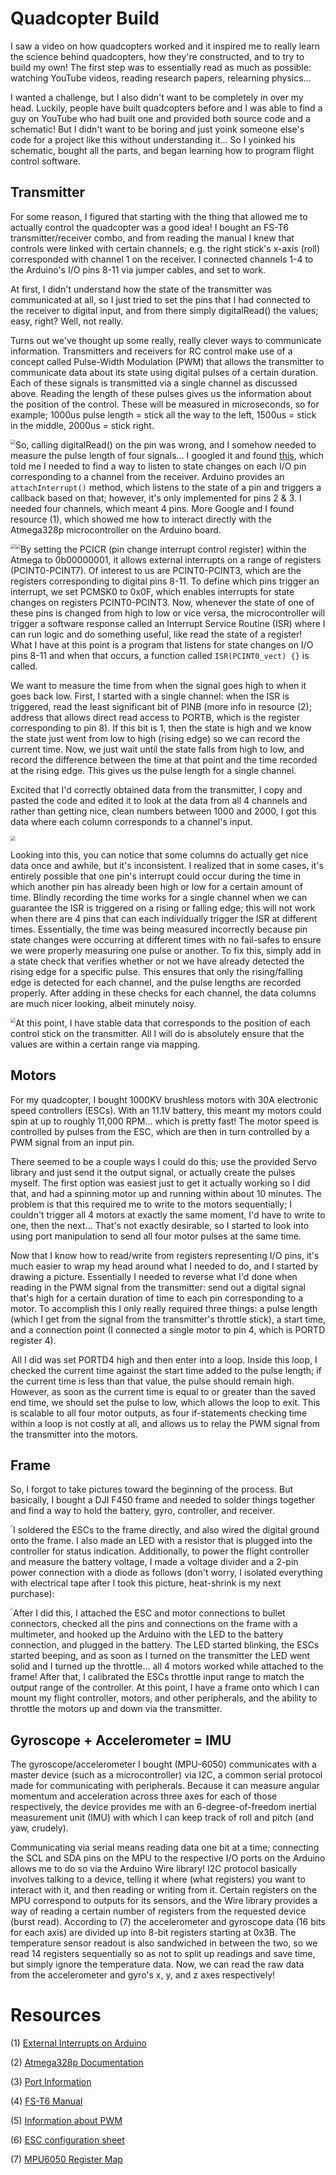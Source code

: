# Quadcopter Build

I saw a video on how quadcopters worked and it inspired me to really learn the science behind quadcopters, how they're constructed, and to try to build my own! The first step was to essentially read as much as possible: watching YouTube videos, reading research papers, relearning physics...

I wanted a challenge, but I also didn't want to be completely in over my head. Luckily, people have built quadcopters before and I was able to find a guy on YouTube who had built one and provided both source code and a schematic! But I didn't want to be boring and just yoink someone else's code for a project like this without understanding it... So I yoinked his schematic, bought all the parts, and began learning how to program flight control software. 

## Transmitter

For some reason, I figured that starting with the thing that allowed me to actually control the quadcopter was a good idea! I bought an FS-T6 transmitter/receiver combo, and from reading the manual I knew that controls were linked with certain channels; e.g. the right stick's x-axis (roll) corresponded with channel 1 on the receiver. I connected channels 1-4 to the Arduino's I/O pins 8-11 via jumper cables, and set to work.

At first, I didn't understand how the state of the transmitter was communicated at all, so I just tried to set the pins that I had connected to the receiver to digital input, and from there simply digitalRead() the values; easy, right? Well, not really. 

Turns out we've thought up some really, really clever ways to communicate information. Transmitters and receivers for RC control make use of a concept called Pulse-Width Modulation (PWM) that allows the transmitter to communicate data about its state using digital pulses of a certain duration. Each of these signals is transmitted via a single channel as discussed above. Reading the length of these pulses gives us the information about the position of the control. These will be measured in microseconds, so for example; 1000us pulse length = stick all the way to the left, 1500us = stick in the middle, 2000us = stick right.

<img src="pictures\PulseDuration.PNG" style="zoom:50%; float:left;" />

So, calling digitalRead() on the pin was wrong, and I somehow needed to measure the pulse length of four signals... I googled it and found [this](https://ryanboland.com/blog/reading-rc-receiver-values), which told me I needed to find a way to listen to state changes on each I/O pin corresponding to a channel from the receiver. Arduino provides an `attachInterrupt()` method, which listens to the state of a pin and triggers a callback based on that; however, it's only implemented for pins 2 & 3. I needed four channels, which meant 4 pins. More Google and I found resource (1), which showed me how to interact directly with the Atmega328p microcontroller on the Arduino board.

<img src="pictures\pcicr.JPG" style="zoom:50%; float:left;" /> 

<img src="pictures\pcmsk0.JPG" style="zoom:50%; float:left;" />

By setting the PCICR (pin change interrupt control register) within the Atmega to 0b00000001, it allows external interrupts on a range of registers (PCINT0-PCINT7). Of interest to us are PCINT0-PCINT3, which are the registers corresponding to digital pins 8-11. To define which pins trigger an interrupt, we set PCMSK0 to 0x0F, which enables interrupts for state changes on registers PCINT0-PCINT3. Now, whenever the state of one of these pins is changed from high to low or vice versa, the microcontroller will trigger a software response called an Interrupt Service Routine (ISR) where I can run logic and do something useful, like read the state of a register! What I have at this point is a program that listens for state changes on I/O pins 8-11 and when that occurs, a function called `ISR(PCINT0_vect) {}` is called.  

We want to measure the time from when the signal goes high to when it goes back low. First, I started with a single channel: when the ISR is triggered, read the least significant bit of PINB (more info in resource (2); address that allows direct read access to PORTB, which is the register corresponding to pin 8). If this bit is 1, then the state is high and we know the state just went from low to high (rising edge) so we can record the current time. Now, we just wait until the state falls from high to low, and record the difference between the time at that point and the time recorded at the rising edge. This gives us the pulse length for a single channel.

Excited that I'd correctly obtained data from the transmitter, I copy and pasted the code and edited it to look at the data from all 4 channels and rather than getting nice, clean numbers between 1000 and 2000, I got this data where each column corresponds to a channel's input. 

 <img src="pictures\unstable.png" style="zoom:50%;" />

Looking into this, you can notice that some columns do actually get nice data once and awhile, but it's inconsistent. I realized that in some cases, it's entirely possible that one pin's interrupt could occur during the time in which another pin has already been high or low for a certain amount of time. Blindly recording the time works for a single channel when we can guarantee the ISR is triggered on a rising or falling edge; this will not work when there are 4 pins that can each individually trigger the ISR at different times. Essentially, the time was being measured incorrectly because pin state changes were occurring at different times with no fail-safes to ensure we were properly measuring one pulse or another. To fix this, simply add in a state check that verifies whether or not we have already detected the rising edge for a specific pulse.  This ensures that only the rising/falling edge is detected for each channel, and the pulse lengths are recorded properly. After adding in these checks for each channel, the data columns are much nicer looking, albeit minutely noisy. 

<img src="pictures\stable.png" style="zoom:50%; float: left" />

At this point, I have stable data that corresponds to the position of each control stick on the transmitter. All I will do is absolutely ensure that the values are within a certain range via mapping.

## Motors

For my quadcopter, I bought 1000KV brushless motors with 30A electronic speed controllers (ESCs). With an 11.1V battery, this meant my motors could spin at up to roughly 11,000 RPM... which is pretty fast! The motor speed is controlled by pulses from the ESC, which are then in turn controlled by a PWM signal from an input pin.

There seemed to be a couple ways I could do this; use the provided Servo library and just send it the output signal, or actually create the pulses myself. The first option was easiest just to get it actually working so I did that, and had a spinning motor up and running within about 10 minutes. The problem is that this required me to write to the motors sequentially; I couldn't trigger all 4 motors at exactly the same moment, I'd have to write to one, then the next... That's not exactly desirable, so I started to look into using port manipulation to send all four motor pulses at the same time.

Now that I know how to read/write from registers representing I/O pins, it's much easier to wrap my head around what I needed to do, and I started by drawing a picture. Essentially I needed to reverse what I'd done when reading in the PWM signal from the transmitter: send out a digital signal that's high for a certain duration of time to each pin corresponding to a motor. To accomplish this I only really required three things: a pulse length (which I get from the signal from the transmitter's throttle stick), a start time, and a connection point (I connected a single motor to pin 4, which is PORTD register 4).

<img src="pictures\motor_pulse.jpg" style="zoom:10%; float: left" />

All I did was set PORTD4 high and then enter into a loop. Inside this loop, I checked the current time against the start time added to the pulse length; if the current time is less than that value, the pulse should remain high. However, as soon as the current time is equal to or greater than the saved end time, we should set the pulse to low, which allows the loop to exit. This is scalable to all four motor outputs, as four if-statements checking time within a loop is not costly at all, and allows us to relay the PWM signal from the transmitter into the motors.

## Frame

So, I forgot to take pictures toward the beginning of the process. But basically, I bought a DJI F450 frame and needed to solder things together and find a way to hold the battery, gyro, controller, and receiver. 

<img src="pictures\frame.jpg" style="zoom: 25%; float: left;" />

I soldered the ESCs to the frame directly, and also wired the digital ground onto the frame. I also made an LED with a resistor that is plugged into the controller for status indication. Additionally, to power the flight controller and measure the battery voltage, I made a voltage divider and a 2-pin power connection with a diode as follows (don't worry, I isolated everything with electrical tape after I took this picture, heat-shrink is my next purchase):

<img src="pictures\power.jpg" style="zoom: 25%; float: left;" />

After I did this, I attached the ESC and motor connections to bullet connectors, checked all the pins and connections on the frame with a multimeter, and hooked up the Arduino with the LED to the battery connection, and plugged in the battery. The LED started blinking, the ESCs started beeping, and as soon as I turned on the transmitter the LED went solid and I turned up the throttle... all 4 motors worked while attached to the frame! After that, I calibrated the ESCs throttle input range to match the output range of the controller. At this point, I have a frame onto which I can mount my flight controller, motors, and other peripherals, and the ability to throttle the motors up and down via the transmitter.

## Gyroscope + Accelerometer = IMU

The gyroscope/accelerometer I bought (MPU-6050) communicates with a master device (such as a microcontroller) via I2C, a common serial protocol made for communicating with peripherals. Because it can measure angular momentum and acceleration across three axes for each of those respectively, the device provides me with an 6-degree-of-freedom inertial measurement unit (IMU) with which I can keep track of roll and pitch (and yaw, crudely).

Communicating via serial means reading data one bit at a time; connecting the SCL and SDA pins on the MPU to the respective I/O ports on the Arduino allows me to do so via the Arduino Wire library! I2C protocol basically involves talking to a device, telling it where (what registers) you want to interact with it, and then reading or writing from it. Certain registers on the MPU correspond to outputs for its sensors, and the Wire library provides a way of reading a certain number of registers from the requested device (burst read). According to (7) the accelerometer and gyroscope data (16 bits for each axis) are divided up into 8-bit registers starting at 0x3B. The temperature sensor readout is also sandwiched in between the two, so we read 14 registers sequentially so as not to split up readings and save time, but simply ignore the temperature data. Now, we can read the raw data from the accelerometer and gyro's x, y, and z axes respectively!

# Resources

(1) [External Interrupts on Arduino](https://sites.google.com/site/qeewiki/books/avr-guide/external-interrupts-on-the-atmega328)

(2) [Atmega328p Documentation](http://ee-classes.usc.edu/ee459/library/documents/Atmel-42735-8-bit-AVR-Microcontroller-ATmega328-328P_Datasheet.pdf)

(3) [Port Information](https://web.ics.purdue.edu/~jricha14/Port_Stuff/)

(4) [FS-T6 Manual](https://fccid.io/N4ZFLYSKYT6/User-Manual/User-manual-1740934.pdf)

(5) [Information about PWM](https://oscarliang.com/pwm-ppm-difference-conversion)

(6) [ESC configuration sheet](https://www.optimusdigital.ro/index.php?controller=attachment&id_attachment=451)

(7) [MPU6050 Register Map](https://invensense.tdk.com/wp-content/uploads/2015/02/MPU-6000-Register-Map1.pdf)
